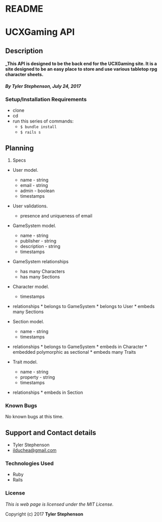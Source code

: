 # README

# UCXGaming API

## Description

#### _**This API is designed to be the back end for the UCXGaming site. It is a site designed to be an easy place to store and use various tabletop rpg character sheets.**

#### _**By Tyler Stephenson, July 24, 2017**_

### Setup/Installation Requirements
* clone <link to repo>
* cd <local repo>
* run this series of commands:
  * `$ bundle install`
  * `$ rails s`

## Planning

1. Specs
  * User model.
    * name - string
    * email - string
    * admin - boolean
    * timestamps
  * User validations.
    * presence and uniqueness of email

  * GameSystem model.
    * name - string
    * publisher - string
    * description - string
    * timestamps
  * GameSystem relationships
    * has many Characters
    * has many Sections

  * Character model.
    * timestamps
  *  relationships
    * belongs to GameSystem
    * belongs to User
    * embeds many Sections

  * Section model.
    * name - string
    * timestamps
  *  relationships
    * belongs to GameSystem
    * embeds in Character
    * embedded polymorphic as sectional
    * embeds many Traits

  * Trait model.
    * name - string
    * property - string
    * timestamps
  *  relationships
    * embeds in Section

### Known Bugs
No known bugs at this time.

## Support and Contact details
* Tyler Stephenson
* ilduchea@gmail.com

### Technologies Used

* Ruby
* Rails

### License

*This is web page is licensed under the MIT License.*

Copyright (c) 2017 **Tyler Stephenson**
